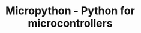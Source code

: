 ---
# Leave the value empty if you dont want to render that data on the UI.

image: "micropython.jpeg" #Required
title: "Micropython - Python for microcontrollers" #Required
blogUrl: "https://bangalore.pythonindia.org/blog/2024/01/20/jan-meetup/" #Optional
videoUrl: "" #Optional
postUrl: "https://www.linkedin.com/feed/update/urn:li:activity:7154540044827983872/" #Optional
pptUrl: "https://pitch.com/v/micropython-python-for-microcontrollers-ykfmky" #Optional
---